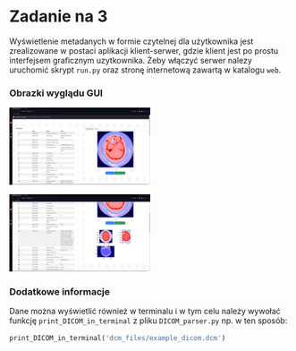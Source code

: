 # Zadanie na 3
Wyświetlenie metadanych w formie czytelnej dla użytkownika jest zrealizowane w postaci aplikacji klient-serwer,
gdzie klient jest po prostu interfejsem graficznym uzytkownika. Żeby włączyć serwer nalezy uruchomić skrypt ``run.py`` 
oraz stronę internetową zawartą w katalogu ``web``.

### Obrazki wyglądu GUI

<img src="./dcm_files/screen_1.PNG"
     style="width: 50%; height:50%" />

<img src="./dcm_files/screen_2.PNG"
     style="width: 50%; height:50%" />

### Dodatkowe informacje
Dane można wyświetlić również w terminalu i w tym celu należy wywołać funkcję ``print_DICOM_in_terminal`` z pliku 
``DICOM_parser.py`` np. w ten sposób:

```python
print_DICOM_in_terminal('dcm_files/example_dicom.dcm')
```

 